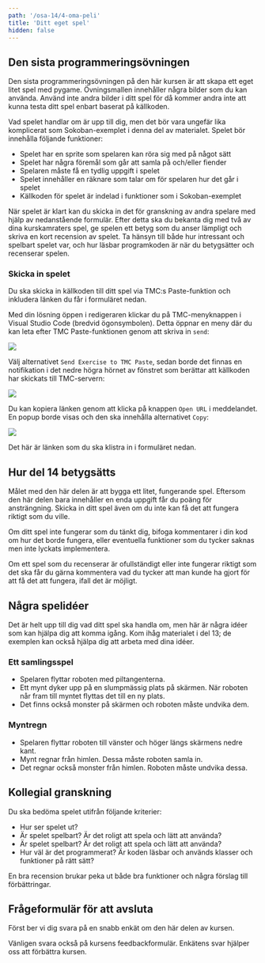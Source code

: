 ```yaml
---
path: '/osa-14/4-oma-peli'
title: 'Ditt eget spel'
hidden: false
---
```


## Den sista programmeringsövningen

Den sista programmeringsövningen på den här kursen är att skapa ett eget litet spel med pygame. Övningsmallen innehåller några bilder som du kan använda. Använd inte andra bilder i ditt spel för då kommer andra inte att kunna testa ditt spel enbart baserat på källkoden.

Vad spelet handlar om är upp till dig, men det bör vara ungefär lika komplicerat som Sokoban-exemplet i denna del av materialet. Spelet bör innehålla följande funktioner:

* Spelet har en sprite som spelaren kan röra sig med på något sätt
* Spelet har några föremål som går att samla på och/eller fiender
* Spelaren måste få en tydlig uppgift i spelet
* Spelet innehåller en räknare som talar om för spelaren hur det går i spelet
* Källkoden för spelet är indelad i funktioner som i Sokoban-exemplet

När spelet är klart kan du skicka in det för granskning av andra spelare med hjälp av nedanstående formulär. Efter detta ska du bekanta dig med två av dina kurskamraters spel, ge spelen ett betyg som du anser lämpligt och skriva en kort recension av spelet. Ta hänsyn till både hur intressant och spelbart spelet var, och hur läsbar programkoden är när du betygsätter och recenserar spelen.

### Skicka in spelet

Du ska skicka in källkoden till ditt spel via TMC:s Paste-funktion och inkludera länken du får i formuläret nedan.

Med din lösning öppen i redigeraren klickar du på TMC-menyknappen i Visual Studio Code (bredvid ögonsymbolen). Detta öppnar en meny där du kan leta efter TMC Paste-funktionen genom att skriva in `send`:

<img src="tmc_paste_1.png">

Välj alternativet `Send Exercise to TMC Paste`, sedan borde det finnas en notifikation i det nedre högra hörnet av fönstret som berättar att källkoden har skickats till TMC-servern:

<img src="tmc_paste_2.png">

Du kan kopiera länken genom att klicka på knappen `Open URL` i meddelandet. En popup borde visas och den ska innehålla alternativet `Copy`:

<img src="tmc_paste_3.png">

Det här är länken som du ska klistra in i formuläret nedan.

## Hur del 14 betygsätts

Målet med den här delen är att bygga ett litet, fungerande spel. Eftersom den här delen bara innehåller en enda uppgift får du poäng för ansträngning. Skicka in ditt spel även om du inte kan få det att fungera riktigt som du ville.

Om ditt spel inte fungerar som du tänkt dig, bifoga kommentarer i din kod om hur det borde fungera, eller eventuella funktioner som du tycker saknas men inte lyckats implementera.

Om ett spel som du recenserar är ofullständigt eller inte fungerar riktigt som det ska får du gärna kommentera vad du tycker att man kunde ha gjort för att få det att fungera, ifall det är möjligt.

## Några spelidéer

Det är helt upp till dig vad ditt spel ska handla om, men här är några idéer som kan hjälpa dig att komma igång. Kom ihåg materialet i del 13; de exemplen kan också hjälpa dig att arbeta med dina idéer.

### Ett samlingsspel

* Spelaren flyttar roboten med piltangenterna.
* Ett mynt dyker upp på en slumpmässig plats på skärmen. När roboten når fram till myntet flyttas det till en ny plats.
* Det finns också monster på skärmen och roboten måste undvika dem.

### Myntregn

* Spelaren flyttar roboten till vänster och höger längs skärmens nedre kant.
* Mynt regnar från himlen. Dessa måste roboten samla in.
* Det regnar också monster från himlen. Roboten måste undvika dessa.

## Kollegial granskning

Du ska bedöma spelet utifrån följande kriterier:

* Hur ser spelet ut?
* Är spelet spelbart? Är det roligt att spela och lätt att använda?
* Är spelet spelbart? Är det roligt att spela och lätt att använda?
* Hur väl är det programmerat? Är koden läsbar och används klasser och funktioner på rätt sätt?

En bra recension brukar peka ut både bra funktioner och några förslag till förbättringar.

<quiz id="029a36d7-85ba-563e-bf52-bcae0d519e23"></quiz>

## Frågeformulär för att avsluta

Först ber vi dig svara på en snabb enkät om den här delen av kursen.

<quiz id="db980809-c0f7-561a-a843-cb0dfc5cc58f"></quiz>

Vänligen svara också på kursens feedbackformulär. Enkätens svar hjälper oss att förbättra kursen. 

<quiz id="de9225f1-9413-50de-85e4-89170e7d4e5c"></quiz>
